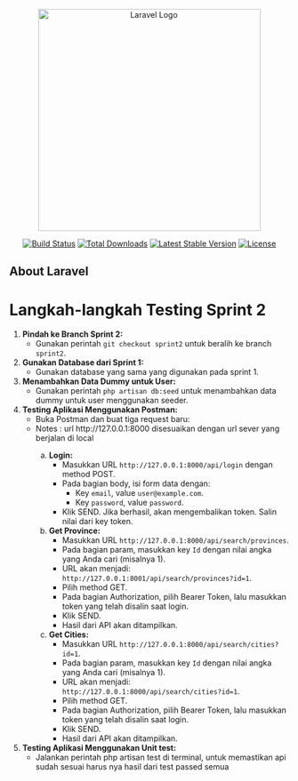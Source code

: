 <p align="center"><a href="https://laravel.com" target="_blank"><img src="https://raw.githubusercontent.com/laravel/art/master/logo-lockup/5%20SVG/2%20CMYK/1%20Full%20Color/laravel-logolockup-cmyk-red.svg" width="400" alt="Laravel Logo"></a></p>

<p align="center">
<a href="https://github.com/laravel/framework/actions"><img src="https://github.com/laravel/framework/workflows/tests/badge.svg" alt="Build Status"></a>
<a href="https://packagist.org/packages/laravel/framework"><img src="https://img.shields.io/packagist/dt/laravel/framework" alt="Total Downloads"></a>
<a href="https://packagist.org/packages/laravel/framework"><img src="https://img.shields.io/packagist/v/laravel/framework" alt="Latest Stable Version"></a>
<a href="https://packagist.org/packages/laravel/framework"><img src="https://img.shields.io/packagist/l/laravel/framework" alt="License"></a>
</p>

## About Laravel

<h1>Langkah-langkah Testing Sprint 2</h1>

<ol>
  <li>
    <strong>Pindah ke Branch Sprint 2:</strong>
    <ul>
      <li>Gunakan perintah <code>git checkout sprint2</code> untuk beralih ke branch <code>sprint2</code>.</li>
    </ul>
  </li>
  <li>
    <strong>Gunakan Database dari Sprint 1:</strong>
    <ul>
      <li>Gunakan database yang sama yang digunakan pada sprint 1.</li>
    </ul>
  </li>
  <li>
    <strong>Menambahkan Data Dummy untuk User:</strong>
    <ul>
      <li>Gunakan perintah <code>php artisan db:seed</code> untuk menambahkan data dummy untuk user menggunakan seeder.</li>
    </ul>
  </li>
  <li>
    <strong>Testing Aplikasi Menggunakan Postman:</strong>
    <ul>
      <li>Buka Postman dan buat tiga request baru:</li>
        <li>Notes : url http://127.0.0.1:8000 disesuaikan dengan url sever yang berjalan di local</li>
      <ol type="a">
        <li>
          <strong>Login:</strong>
          <ul>
            <li>Masukkan URL <code>http://127.0.0.1:8000/api/login</code> dengan method POST.</li>
            <li>Pada bagian body, isi form data dengan:
              <ul>
                <li>Key <code>email</code>, value <code>user@example.com</code>.</li>
                <li>Key <code>password</code>, value <code>password</code>.</li>
              </ul>
            </li>
            <li>Klik SEND. Jika berhasil, akan mengembalikan token. Salin nilai dari key token.</li>
          </ul>
        </li>
        <li>
          <strong>Get Province:</strong>
          <ul>
            <li>Masukkan URL <code>http://127.0.0.1:8000/api/search/provinces</code>.</li>
            <li>Pada bagian param, masukkan key <code>Id</code> dengan nilai angka yang Anda cari (misalnya 1).</li>
            <li>URL akan menjadi: <code>http://127.0.0.1:8001/api/search/provinces?id=1</code>.</li>
            <li>Pilih method GET.</li>
            <li>Pada bagian Authorization, pilih Bearer Token, lalu masukkan token yang telah disalin saat login.</li>
            <li>Klik SEND.</li>
            <li>Hasil dari API akan ditampilkan.</li>
          </ul>
        </li>
        <li>
          <strong>Get Cities:</strong>
          <ul>
            <li>Masukkan URL <code>http://127.0.0.1:8000/api/search/cities?id=1</code>.</li>
            <li>Pada bagian param, masukkan key <code>Id</code> dengan nilai angka yang Anda cari (misalnya 1).</li>
            <li>URL akan menjadi: <code>http://127.0.0.1:8000/api/search/cities?id=1</code>.</li>
            <li>Pilih method GET.</li>
            <li>Pada bagian Authorization, pilih Bearer Token, lalu masukkan token yang telah disalin saat login.</li>
            <li>Klik SEND.</li>
            <li>Hasil dari API akan ditampilkan.</li>
          </ul>
        </li>
      </ol>
    </ul>
  </li>
  <li>
    <strong>Testing Aplikasi Menggunakan Unit test:</strong>
    <ul>
        <li>Jalankan perintah php artisan test di terminal, untuk memastikan api sudah sesuai harus nya hasil dari test passed semua</li>
    </ul>
  </li>
</ol>

